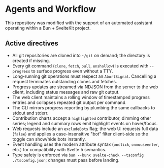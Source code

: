 # Agents and Workflow

This repository was modified with the support of an automated assistant operating within a Bun + SvelteKit project.

## Active directives

- All git repositories are cloned into `~/git` on demand; the directory is created if missing.
- Every git command (`clone`, `fetch`, `pull`, `unshallow`) is executed with `--progress` to surface progress even without a TTY.
- Long-running git operations must respect an `AbortSignal`. Cancelling a request terminates outstanding clones and fetches.
- Progress updates are streamed via NDJSON from the server to the web client, including status messages and raw git output.
- The web client maintains a rolling window of timestamped progress entries and collapses repeated git output per command.
- The CLI mirrors progress reporting by plumbing the same callbacks to stdout and stderr.
- Contribution charts accept a `highlighted` contributor, dimming other series; legend and summary rows emit highlight events on hover/focus.
- Web requests include an `excludeBots` flag; the web UI requests full data (`false`) and applies a case-insensitive "bot" filter client-side so the toggle can show/hide bots instantly.
- Event handling uses the modern attribute syntax (`onclick`, `onmouseenter`, etc.) for compatibility with Svelte 5 semantics.
- Type safety is enforced via `bun --bunx svelte-check --tsconfig ./tsconfig.json`; changes must pass before landing.

